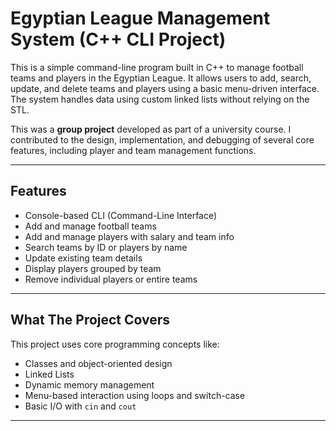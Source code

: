 # Egyptian League Management System (C++ CLI Project)

This is a simple command-line program built in C++ to manage football teams and players in the Egyptian League. It allows users to add, search, update, and delete teams and players using a basic menu-driven interface. The system handles data using custom linked lists without relying on the STL.

This was a **group project** developed as part of a university course. I contributed to the design, implementation, and debugging of several core features, including player and team management functions.

---

## Features

- Console-based CLI (Command-Line Interface)
- Add and manage football teams
- Add and manage players with salary and team info
- Search teams by ID or players by name
- Update existing team details
- Display players grouped by team
- Remove individual players or entire teams

---

## What The Project Covers

This project uses core programming concepts like:

- Classes and object-oriented design 
- Linked Lists 
- Dynamic memory management
- Menu-based interaction using loops and switch-case
- Basic I/O with `cin` and `cout`

---


